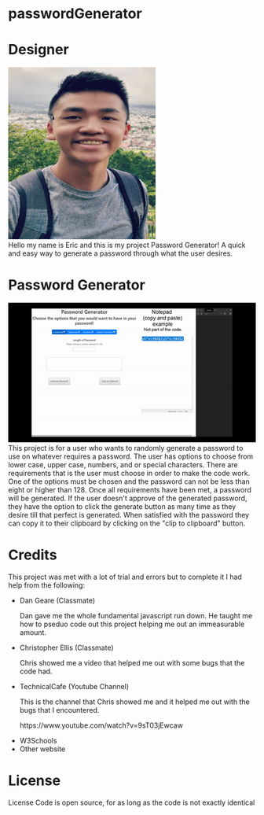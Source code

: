 # passwordGenerator
# Designer
<img src = "Assests/readme-basic/Profile-pic.jpg" width="300" height="350" alt = "selfie of code developer"><br>
Hello my name is Eric and this is my project Password Generator! A quick and easy way to generate a password through what the user desires.

# Password Generator
![gif](Assests/readme-basic/ezgif.com-video-to-gif.gif) <br>
This project is for a user who wants to randomly generate a password to use on whatever requires a password. The user has options to choose from lower case, upper case, numbers, and or special characters. There are requirements that is the user must choose in order to make the code work. One of the options must be chosen and the password can not be less than eight or higher than 128. Once all requirements have been met, a password will be generated. If the user doesn't approve of the generated password, they have the option to click the generate button as many time as they desire till that perfect is generated. When satisfied with the password they can copy it to their clipboard by clicking on the "clip to clipboard" button.  

# Credits
This project was met with a lot of trial and errors but to complete it I had help from the following:
<ul>
  <li> Dan Geare (Classmate)
    <p> Dan gave me the whole fundamental javascript run down. He taught me how to pseduo code out this       project helping me out an immeasurable amount.
  <li> Christopher Ellis (Classmate)
    <p> Chris showed me a video that helped me out with some bugs that the code had.
  <li> TechnicalCafe (Youtube Channel)
    <p>This is the channel that Chris showed me and it helped me out with the bugs that I encountered.
    <p> https://www.youtube.com/watch?v=9sT03jEwcaw
  <li> W3Schools
  <li> Other website
</ul>
    
# License
License Code is open source, for as long as the code is not exactly identical
